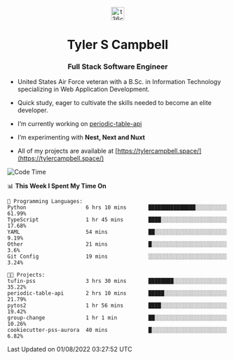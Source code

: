 <p align="center">
<a href="https://www.linkedin.com/in/t36campbell" target="blank"><img align="center" src="https://ik.imagekit.io/t36campbell/Portfolio/linkedin.png.original_m8bbGgPh6.png" alt="t36campbell" height="30" width="30" /></a>
</p>
<h1 align="center">Tyler S Campbell</h1>
<h3 align="center">Full Stack Software Engineer</h3>

* United States Air Force veteran with a B.Sc. in Information Technology specializing in Web Application Development. 

* Quick study, eager to cultivate the skills needed to become an elite developer.

* I’m currently working on [periodic-table-api](https://github.com/t36campbell/periodic-table-api)

* I’m experimenting with **Nest, Next and Nuxt**

* All of my projects are available at [https://tylercampbell.space/](https://tylercampbell.space/)

<!--START_SECTION:waka-->
![Code Time](http://img.shields.io/badge/Code%20Time-1%2C719%20hrs%2016%20mins-blue)

📊 **This Week I Spent My Time On** 

```text
💬 Programming Languages: 
Python                   6 hrs 10 mins       ███████████████░░░░░░░░░░   61.99% 
TypeScript               1 hr 45 mins        ████░░░░░░░░░░░░░░░░░░░░░   17.68% 
YAML                     54 mins             ██░░░░░░░░░░░░░░░░░░░░░░░   9.19% 
Other                    21 mins             █░░░░░░░░░░░░░░░░░░░░░░░░   3.6% 
Git Config               19 mins             ░░░░░░░░░░░░░░░░░░░░░░░░░   3.24%

🐱‍💻 Projects: 
tufin-pss                3 hrs 30 mins       ████████░░░░░░░░░░░░░░░░░   35.22% 
periodic-table-api       2 hrs 10 mins       █████░░░░░░░░░░░░░░░░░░░░   21.79% 
pytos2                   1 hr 56 mins        ████░░░░░░░░░░░░░░░░░░░░░   19.42% 
group-change             1 hr 1 min          ██░░░░░░░░░░░░░░░░░░░░░░░   10.26% 
cookiecutter-pss-aurora  40 mins             █░░░░░░░░░░░░░░░░░░░░░░░░   6.82%

```


 Last Updated on 01/08/2022 03:27:52 UTC
<!--END_SECTION:waka-->
